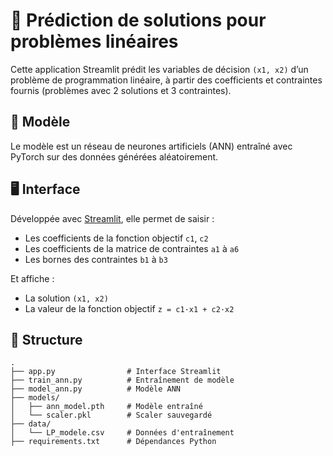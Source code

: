 # 🔮 Prédiction de solutions pour problèmes linéaires

Cette application Streamlit prédit les variables de décision `(x1, x2)` d’un problème de programmation linéaire, à partir des coefficients et contraintes fournis (problèmes avec 2 solutions et 3 contraintes).

## 🧠 Modèle

Le modèle est un réseau de neurones artificiels (ANN) entraîné avec PyTorch sur des données générées aléatoirement.

## 🖥️ Interface

Développée avec [Streamlit](https://streamlit.io/), elle permet de saisir :
- Les coefficients de la fonction objectif `c1`, `c2`
- Les coefficients de la matrice de contraintes `a1` à `a6`
- Les bornes des contraintes `b1` à `b3`

Et affiche :
- La solution `(x1, x2)`
- La valeur de la fonction objectif `z = c1·x1 + c2·x2`

## 📁 Structure

```
.
├── app.py                # Interface Streamlit
├── train_ann.py          # Entraînement de modèle
├── model_ann.py          # Modèle ANN
├── models/
│   ├── ann_model.pth     # Modèle entraîné
│   └── scaler.pkl        # Scaler sauvegardé
├── data/
│   └── LP_modele.csv     # Données d'entraînement 
├── requirements.txt      # Dépendances Python
```
